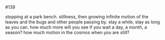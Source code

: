 #139

stopping at a park bench.
stillness, then growing
infinite motion
of the leaves and the bugs
and other people
passing by.
stay a while, stay as
long as you can.
how much more will
you see if you wait
a day, a month, a season?
how much motion in the
cosmos when you are still?